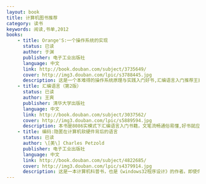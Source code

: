 ```yaml
---
layout: book
title: 计算机图书推荐
category: 读书
keywords: 阅读,书单,2012
books: 
    - title: Orange'S:一个操作系统的实现
      status: 已读
      author: 于渊
      publisher: 电子工业出版社
      language: 中文
      link: http://book.douban.com/subject/3735649/
      cover: http://img3.douban.com/lpic/s3788445.jpg
      description: 这是一个本难得的操作系统原理与实践入门好书,汇编语言入门推荐王爽老师编写的《汇编语言（第2版）》。后期可以边看代码边学习80386保护模式下的汇编语言基本能看懂该书。
    - title: 汇编语言（第2版）
      status: 已读
      author: 王爽
      publisher: 清华大学出版社
      language: 中文
      link: http://book.douban.com/subject/3037562/
      cover: http://img3.douban.com/lpic/s5889594.jpg
      description: 本书是8086实模式下汇编语言入门书籍，文笔流畅通俗易懂,好书就应该这么写，结合小甲鱼教学视频学习事半功倍。后期学习x86保护模式下的汇编语言就轻松多了。
    - title: 编码:隐匿在计算机软硬件背后的语言
      status: 已读
      author: \[美\] Charles Petzold
      publisher: 电子工业出版社
      language: 中文
      link: http://book.douban.com/subject/4822685/
      cover: http://img3.douban.com/lpic/s4379914.jpg
      description: 这是一本计算机科普书，也是《windows32程序设计》的作者。即使你是一个电子专业人员笔者推荐也可阅读一下，书中用朴实的语言深入浅出的阐述了加法器和存储器电路的基本设计原理。虽然后面几个章节汇编程序和操作系统原理的讲解本人完全不知所云。
---
```

